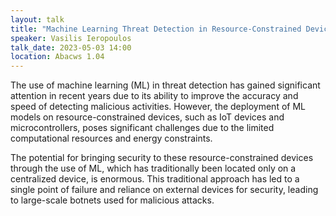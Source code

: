 ```yaml
---
layout: talk
title: "Machine Learning Threat Detection in Resource-Constrained Devices"
speaker: Vasilis Ieropoulos
talk_date: 2023-05-03 14:00
location: Abacws 1.04
---
```

The use of machine learning (ML) in threat detection has gained significant attention in recent years due to its ability to improve the accuracy and speed of detecting malicious activities. However, the deployment of ML models on resource-constrained devices, such as IoT devices and microcontrollers, poses significant challenges due to the limited computational resources and energy constraints.

The potential for bringing security to these resource-constrained devices through the use of ML, which has traditionally been located only on a centralized device, is enormous. This traditional approach has led to a single point of failure and reliance on external devices for security, leading to large-scale botnets used for malicious attacks.
